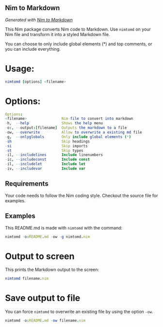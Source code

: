 ## Nim to Markdown

*Generated with [Nim to Markdown](https://github.com/ThomasTJdev/nimtomd)*

This Nim package converts Nim code to Markdown. Use `nimtomd`
on your Nim file and transform it into a styled Markdown file.

You can choose to only include global elements (*) and top
comments, or you can include everything.

# Usage:
```nim
nimtomd [options] <filename>
```

# Options:
```nim
Options:
<filename>                Nim-file to convert into markdown
-h,  --help               Shows the help menu
-o:, --output:[filename]  Outputs the markdown to a file
-ow, --overwrite          Allow to overwrite a existing md file
-g,  --onlyglobals        Only include global elements (*)
-sh                       Skip headings
-si                       Skip imports
-st                       Skip types
-il, --includelines       Include linenumbers
-ic, --includeconst       Include const
-il, --includelet         Include let
-iv, --includevar         Include var
```


## Requirements

Your code needs to follow the Nim coding style. Checkout the
source file for examples.


## Examples

This README.md is made with ``nimtomd`` with the command:
```nim
nimtomd -o:README.md -ow -g nimtomd.nim
```

# Output to screen

This prints the Markdown output to the screen:
```nim
nimtomd filename.nim
```

# Save output to file

You can force ``nimtomd`` to overwrite an existing file
by using the option ``-ow``.

```nim
nimtomd -o:README.md -ow filename.nim
```
